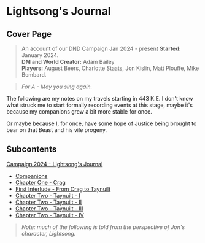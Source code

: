 # Lightsong's Journal 

## Cover Page

> An account of our DND Campaign Jan 2024 - present
> **Started:** January 2024.  
> **DM and World Creator:** Adam Bailey  
> **Players:** August Beers, Charlotte Staats, Jon Kislin, Matt Plouffe, Mike Bombard.  

> _For A - May you sing again._

The following are my notes on my travels starting in 443 K.E. I don't know what struck me to start formally recording events at this stage, maybe it's because my companions grew a bit more stable for once.   

Or maybe because I, for once, have some hope of Justice being brought to bear on that Beast and his vile progeny.


## Subcontents
[Campaign 2024 - Lightsong's Journal](./Journal-0.0.md)  
- [Companions](./Journal-0-Companions.md)
- [Chapter One - Crag](./Journal-1.I.md)
- [First Interlude - From Crag to Taynuilt](./Journal-1.5.I.md)
- [Chapter Two - Taynuilt - I](./Journal-2-I.md)
- [Chapter Two - Taynuilt - II](./Journal-2-II.md)
- [Chapter Two - Taynuilt - III](Journal-2-III.md) 
- [Chapter Two - Taynuilt - IV](Journal-2-IV.md)



> _Note: much of the following is told from the perspective of Jon's character, Lightsong._